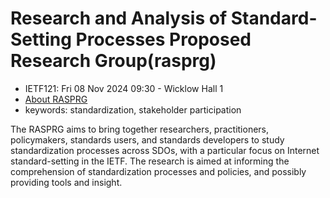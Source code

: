 # Research and Analysis of Standard-Setting Processes Proposed Research Group(rasprg)
* <IETFschedule>IETF121: Fri 08 Nov 2024 09:30 - Wicklow Hall 1</IETFschedule>
* [About RASPRG](https://datatracker.ietf.org/group/rasprg/about/)
* keywords: standardization, stakeholder participation

The RASPRG aims to bring together researchers, practitioners, policymakers, standards users, and standards developers to study standardization processes across SDOs, with a particular focus on Internet standard-setting in the IETF. The research is aimed at informing the comprehension of standardization processes and policies, and possibly providing tools and insight.
